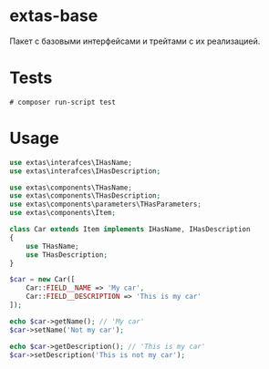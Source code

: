 # extas-base

Пакет с базовыми интерфейсами и трейтами с их реализацией.

# Tests

`# composer run-script test`

# Usage

```php
use extas\interafces\IHasName;
use extas\interafces\IHasDescription;

use extas\components\THasName;
use extas\components\THasDescription;
use extas\components\parameters\THasParameters;
use extas\components\Item;

class Car extends Item implements IHasName, IHasDescription
{
    use THasName;
    use THasDescription;
}

$car = new Car([
    Car::FIELD__NAME => 'My car',
    Car::FIELD__DESCRIPTION => 'This is my car'
]);

echo $car->getName(); // 'My car'
$car->setName('Not my car');

echo $car->getDescription(); // 'This is my car'
$car->setDescription('This is not my car');
```
